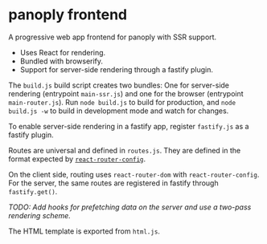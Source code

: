 # panoply frontend

A progressive web app frontend for panoply with SSR support.

* Uses React for rendering.
* Bundled with browserify.
* Support for server-side rendering through a fastify plugin.

The `build.js` build script creates two bundles: One for server-side rendering (entrypoint `main-ssr.js`) and one for the browser (entrypoint `main-router.js`). Run `node build.js` to build for production, and `node build.js -w` to build in development mode and watch for changes.

To enable server-side rendering in a fastify app, register `fastify.js` as a fastify plugin.

Routes are universal and defined in `routes.js`. They are defined in the format expected by [`react-router-config`](https://github.com/ReactTraining/react-router/tree/master/packages/react-router-config).

On the client side, routing uses `react-router-dom` with `react-router-config`. For the server, the same routes are registered in fastify through `fastify.get()`.

*TODO: Add hooks for prefetching data on the server and use a two-pass rendering scheme.*

The HTML template is exported from `html.js`.
